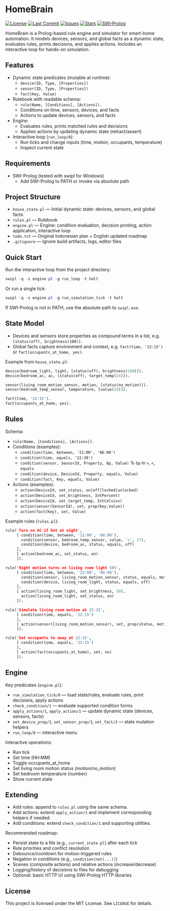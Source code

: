 # HomeBrain

[![License](https://img.shields.io/github/license/0xReLogic/HomeBrain)](LICENSE)
[![Last Commit](https://img.shields.io/github/last-commit/0xReLogic/HomeBrain)](https://github.com/0xReLogic/HomeBrain/commits)
[![Issues](https://img.shields.io/github/issues/0xReLogic/HomeBrain)](https://github.com/0xReLogic/HomeBrain/issues)
[![Stars](https://img.shields.io/github/stars/0xReLogic/HomeBrain)](https://github.com/0xReLogic/HomeBrain/stargazers)
[![SWI‑Prolog](https://img.shields.io/badge/Prolog-SWI%E2%80%91Prolog-blue)](https://www.swi-prolog.org)

HomeBrain is a Prolog-based rule engine and simulator for smart-home automation. It models devices, sensors, and global facts as a dynamic state, evaluates rules, prints decisions, and applies actions. Includes an interactive loop for hands-on simulation.

## Features

- Dynamic state predicates (mutable at runtime):
  - `device(ID, Type, [Properties])`
  - `sensor(ID, Type, [Properties])`
  - `fact(Key, Value)`
- Rulebook with readable schema:
  - `rule(Name, [Conditions], [Actions]).`
  - Conditions on time, sensors, devices, and facts
  - Actions to update devices, sensors, and facts
- Engine:
  - Evaluates rules, prints matched rules and decisions
  - Applies actions by updating dynamic state (retract/assert)
- Interactive loop (`run_loop/0`):
  - Run ticks and change inputs (time, motion, occupants, temperature)
  - Inspect current state

## Requirements

- SWI-Prolog (tested with swipl for Windows)
  - Add SWI-Prolog to PATH or invoke via absolute path

## Project Structure

- `house_state.pl` — Initial dynamic state: devices, sensors, and global facts
- `rules.pl`       — Rulebook
- `engine.pl`      — Engine: condition evaluation, decision printing, action application, interactive loop
- `todo.txt`       — Original Indonesian plan + English updated roadmap
- `.gitignore`     — Ignore build artifacts, logs, editor files

## Quick Start

Run the interactive loop from the project directory:

```powershell
swipl -q -s engine.pl -g run_loop -t halt
```

Or run a single tick:

```powershell
swipl -q -s engine.pl -g run_simulation_tick -t halt
```

If SWI-Prolog is not in PATH, use the absolute path to `swipl.exe`.

## State Model

- Devices and sensors store properties as compound terms in a list, e.g. `[status(off), brightness(100)]`.
- Global facts capture environment and context, e.g. `fact(time, '22:15')` or `fact(occupants_at_home, yes)`.

Example from `house_state.pl`:

```prolog
device(bedroom_light, light, [status(off), brightness(100)]).
device(bedroom_ac, ac, [status(off), target_temp(24)]).

sensor(living_room_motion_sensor, motion, [status(no_motion)]).
sensor(bedroom_temp_sensor, temperature, [value(29)]).

fact(time, '22:15').
fact(occupants_at_home, yes).
```

## Rules

Schema:

- `rule(Name, [Conditions], [Actions]).`
- Conditions (examples):
  - `condition(time, between, '21:00', '06:00')`
  - `condition(time, equals, '22:30')`
  - `condition(sensor, SensorId, Property, Op, Value)`  % `Op` in `>`, `<`, `equals`
  - `condition(device, DeviceId, Property, equals, Value)`
  - `condition(fact, Key, equals, Value)`
- Actions (examples):
  - `action(DeviceId, set_status, on|off|locked|unlocked)`
  - `action(DeviceId, set_brightness, IntPercent)`
  - `action(DeviceId, set_target_temp, IntCelsius)`
  - `action(sensor(SensorId), set, prop(Key,Value))`
  - `action(fact(Key), set, Value)`

Example rules (`rules.pl`):

```prolog
rule('Turn on AC if hot at night',
     [ condition(time, between, '21:00', '06:00'),
       condition(sensor, bedroom_temp_sensor, value, '>', 27),
       condition(device, bedroom_ac, status, equals, off)
     ],
     [ action(bedroom_ac, set_status, on)
     ]).

rule('Night motion turns on living room light 50%',
     [ condition(time, between, '22:00', '06:00'),
       condition(sensor, living_room_motion_sensor, status, equals, motion),
       condition(device, living_room_light, status, equals, off)
     ],
     [ action(living_room_light, set_brightness, 50),
       action(living_room_light, set_status, on)
     ]).

rule('Simulate living room motion at 22:15',
     [ condition(time, equals, '22:15')
     ],
     [ action(sensor(living_room_motion_sensor), set, prop(status, motion))
     ]).

rule('Set occupants to away at 22:15',
     [ condition(time, equals, '22:15')
     ],
     [ action(fact(occupants_at_home), set, no)
     ]).
```

## Engine

Key predicates (`engine.pl`):

- `run_simulation_tick/0` — load state/rules, evaluate rules, print decisions, apply actions
- `check_condition/1` — evaluate supported condition forms
- `apply_actions/1`, `apply_action/1` — update dynamic state (devices, sensors, facts)
- `set_device_prop/3`, `set_sensor_prop/3`, `set_fact/2` — state mutation helpers
- `run_loop/0` — interactive menu

Interactive operations:

- Run tick
- Set time (HH:MM)
- Toggle occupants_at_home
- Set living room motion status (motion/no_motion)
- Set bedroom temperature (number)
- Show current state

## Extending

- Add rules: append to `rules.pl` using the same schema.
- Add actions: extend `apply_action/1` and implement corresponding helpers if needed.
- Add conditions: extend `check_condition/1` and supporting utilities.

Recommended roadmap:

- Persist state to a file (e.g., `current_state.pl`) after each tick
- Rule priorities and conflict resolution
- Debounce/cooldown for motion-triggered rules
- Negation in conditions (e.g., `condition(not(...))`)
- Scenes (composite actions) and relative actions (increase/decrease)
- Logging/history of decisions to files for debugging
- Optional: basic HTTP UI using SWI-Prolog HTTP libraries

## License

This project is licensed under the MIT License. See `LICENSE` for details.

